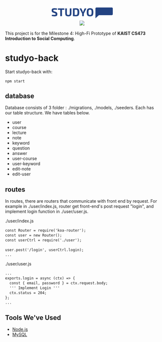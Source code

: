 <p align="center">
<img src="https://github.com/CS473-studyo/studyo-front/blob/develop/public/Logo.png" width="40%"/>
<br/>
<img src="https://img.shields.io/badge/node-12.16.1-brightgreen" />
</p>
<p>This project is for the Milestone 4: High-Fi Prototype of <b>KAIST CS473 Introduction to Social Computing</b>.<p/>

# studyo-back
Start studyo-back with:
```
npm start
```

## database
Database consists of 3 folder : ./migrations, ./models, ./seeders. Each has our table structure. We have tables below.
- user
- course
- lecture
- note
- keyword
- question
- answer
- user-course
- user-keyword
- edit-note
- edit-user


## routes
In routes, there are routers that communicate with front end by request. For example in ./user/index.js, router get front-end's post request "login", and implement login function in ./user/user.js.

./user/index.js


    const Router = require('koa-router');
    const user = new Router();
    const userCtrl = require('./user');
    
    user.post('/login', userCtrl.login);
    ...
    
    
./user/user.js


    ...
    exports.login = async (ctx) => {
      const { email, password } = ctx.request.body;
      ''' Implement Login '''
      ctx.status = 204;
    };
    ...


## Tools We've Used
- [Node.js](https://nodejs.org)
- [MySQL](https://www.mysql.com)
